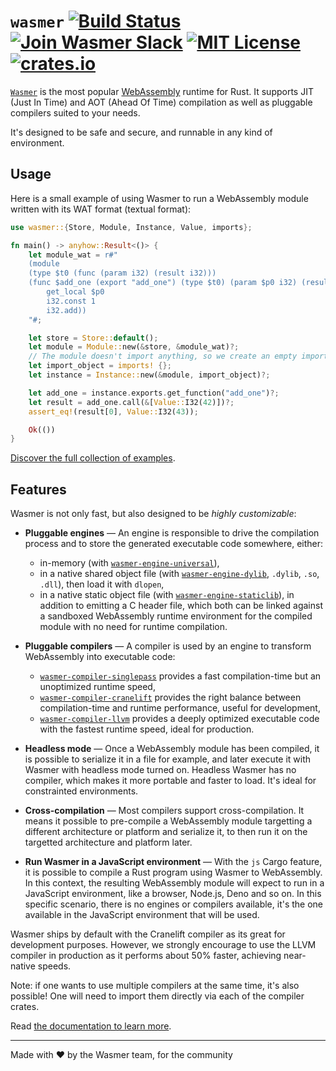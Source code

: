 # `wasmer` [![Build Status](https://github.com/wasmerio/wasmer/workflows/build/badge.svg?style=flat-square)](https://github.com/wasmerio/wasmer/actions?query=workflow%3Abuild) [![Join Wasmer Slack](https://img.shields.io/static/v1?label=Slack&message=join%20chat&color=brighgreen&style=flat-square)](https://slack.wasmer.io) [![MIT License](https://img.shields.io/github/license/wasmerio/wasmer.svg?style=flat-square)](https://github.com/wasmerio/wasmer/blob/master/LICENSE) [![crates.io](https://img.shields.io/crates/v/wasmer.svg)](https://crates.io/crates/wasmer)

[`Wasmer`](https://wasmer.io/) is the most popular
[WebAssembly](https://webassembly.org/) runtime for Rust. It supports
JIT (Just In Time) and AOT (Ahead Of Time) compilation as well as
pluggable compilers suited to your needs.

It's designed to be safe and secure, and runnable in any kind of environment.

## Usage

Here is a small example of using Wasmer to run a WebAssembly module
written with its WAT format (textual format):

```rust
use wasmer::{Store, Module, Instance, Value, imports};

fn main() -> anyhow::Result<()> {
    let module_wat = r#"
    (module
    (type $t0 (func (param i32) (result i32)))
    (func $add_one (export "add_one") (type $t0) (param $p0 i32) (result i32)
        get_local $p0
        i32.const 1
        i32.add))
    "#;

    let store = Store::default();
    let module = Module::new(&store, &module_wat)?;
    // The module doesn't import anything, so we create an empty import object.
    let import_object = imports! {};
    let instance = Instance::new(&module, import_object)?;

    let add_one = instance.exports.get_function("add_one")?;
    let result = add_one.call(&[Value::I32(42)])?;
    assert_eq!(result[0], Value::I32(43));

    Ok(())
}
```

[Discover the full collection of examples](https://github.com/wasmerio/wasmer/tree/master/examples).

## Features

Wasmer is not only fast, but also designed to be *highly customizable*:

* **Pluggable engines** — An engine is responsible to drive the
  compilation process and to store the generated executable code
  somewhere, either:
  * in-memory (with [`wasmer-engine-universal`]),
  * in a native shared object file (with [`wasmer-engine-dylib`],
    `.dylib`, `.so`, `.dll`), then load it with `dlopen`,
  * in a native static object file (with [`wasmer-engine-staticlib`]),
    in addition to emitting a C header file, which both can be linked
    against a sandboxed WebAssembly runtime environment for the
    compiled module with no need for runtime compilation.

* **Pluggable compilers** — A compiler is used by an engine to
  transform WebAssembly into executable code:
  * [`wasmer-compiler-singlepass`] provides a fast compilation-time
    but an unoptimized runtime speed,
  * [`wasmer-compiler-cranelift`] provides the right balance between
    compilation-time and runtime performance, useful for development,
  * [`wasmer-compiler-llvm`] provides a deeply optimized executable
    code with the fastest runtime speed, ideal for production.
    
* **Headless mode** — Once a WebAssembly module has been compiled, it
  is possible to serialize it in a file for example, and later execute
  it with Wasmer with headless mode turned on. Headless Wasmer has no
  compiler, which makes it more portable and faster to load. It's
  ideal for constrainted environments.
  
* **Cross-compilation** — Most compilers support cross-compilation. It
  means it possible to pre-compile a WebAssembly module targetting a
  different architecture or platform and serialize it, to then run it
  on the targetted architecture and platform later.

* **Run Wasmer in a JavaScript environment** — With the `js` Cargo
  feature, it is possible to compile a Rust program using Wasmer to
  WebAssembly. In this context, the resulting WebAssembly module will
  expect to run in a JavaScript environment, like a browser, Node.js,
  Deno and so on. In this specific scenario, there is no engines or
  compilers available, it's the one available in the JavaScript
  environment that will be used.

Wasmer ships by default with the Cranelift compiler as its great for
development purposes.  However, we strongly encourage to use the LLVM
compiler in production as it performs about 50% faster, achieving
near-native speeds.

Note: if one wants to use multiple compilers at the same time, it's
also possible! One will need to import them directly via each of the
compiler crates.

Read [the documentation to learn
more](https://wasmerio.github.io/wasmer/crates/doc/wasmer/).

---

Made with ❤️ by the Wasmer team, for the community

[`wasmer-engine-universal`]: https://github.com/wasmerio/wasmer/tree/master/lib/engine-universal
[`wasmer-engine-dylib`]: https://github.com/wasmerio/wasmer/tree/master/lib/engine-dylib
[`wasmer-engine-staticlib`]: https://github.com/wasmerio/wasmer/tree/master/lib/engine-staticlib 
[`wasmer-compiler-singlepass`]: https://github.com/wasmerio/wasmer/tree/master/lib/compiler-singlepass
[`wasmer-compiler-cranelift`]: https://github.com/wasmerio/wasmer/tree/master/lib/compiler-cranelift
[`wasmer-compiler-llvm`]: https://github.com/wasmerio/wasmer/tree/master/lib/compiler-llvm
